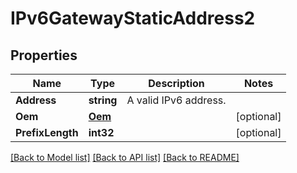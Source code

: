 # IPv6GatewayStaticAddress2

## Properties
Name | Type | Description | Notes
------------ | ------------- | ------------- | -------------
**Address** | **string** | A valid IPv6 address. | 
**Oem** | [**Oem**](Oem.md) |  | [optional] 
**PrefixLength** | **int32** |  | [optional] 

[[Back to Model list]](../README.md#documentation-for-models) [[Back to API list]](../README.md#documentation-for-api-endpoints) [[Back to README]](../README.md)


